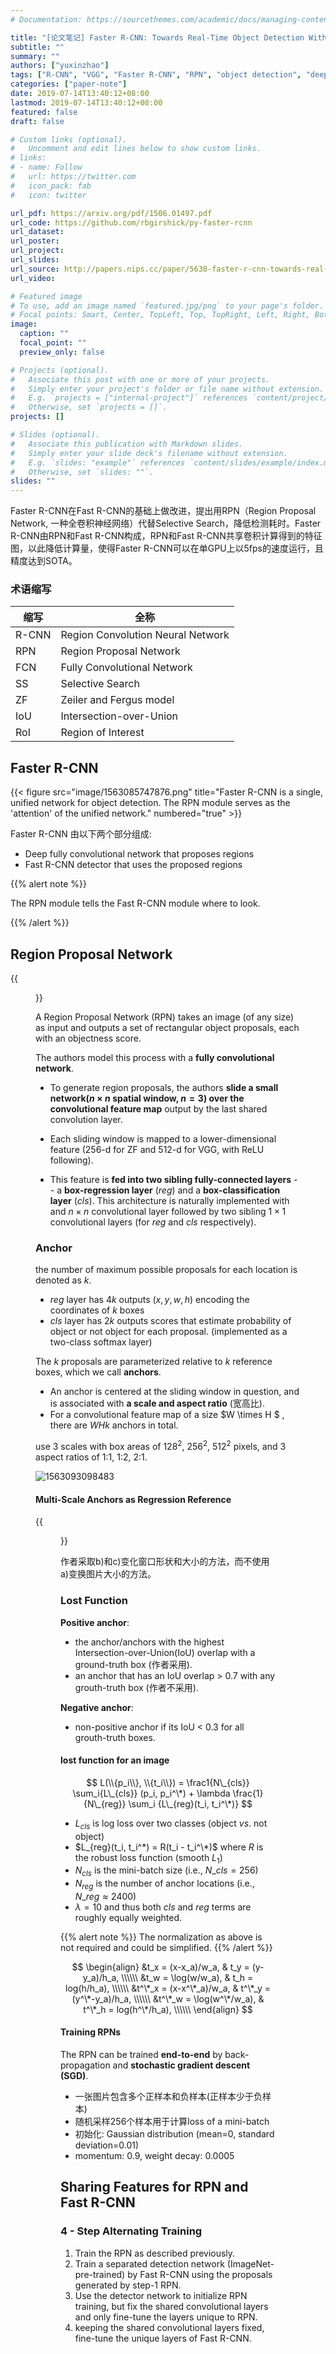 ```yaml
---
# Documentation: https://sourcethemes.com/academic/docs/managing-content/

title: "[论文笔记] Faster R-CNN: Towards Real-Time Object Detection With Region Proposal Networks"
subtitle: ""
summary: ""
authors: ["yuxinzhao"]
tags: ["R-CNN", "VGG", "Faster R-CNN", "RPN", "object detection", "deep learning"]
categories: ["paper-note"]
date: 2019-07-14T13:40:12+08:00
lastmod: 2019-07-14T13:40:12+08:00
featured: false
draft: false

# Custom links (optional).
#   Uncomment and edit lines below to show custom links.
# links:
# - name: Follow
#   url: https://twitter.com
#   icon_pack: fab
#   icon: twitter

url_pdf: https://arxiv.org/pdf/1506.01497.pdf
url_code: https://github.com/rbgirshick/py-faster-rcnn
url_dataset:
url_poster:
url_project:
url_slides:
url_source: http://papers.nips.cc/paper/5638-faster-r-cnn-towards-real-time-object-detection-with-region-proposal-networks
url_video:

# Featured image
# To use, add an image named `featured.jpg/png` to your page's folder.
# Focal points: Smart, Center, TopLeft, Top, TopRight, Left, Right, BottomLeft, Bottom, BottomRight.
image:
  caption: ""
  focal_point: ""
  preview_only: false

# Projects (optional).
#   Associate this post with one or more of your projects.
#   Simply enter your project's folder or file name without extension.
#   E.g. `projects = ["internal-project"]` references `content/project/deep-learning/index.md`.
#   Otherwise, set `projects = []`.
projects: []

# Slides (optional).
#   Associate this publication with Markdown slides.
#   Simply enter your slide deck's filename without extension.
#   E.g. `slides: "example"` references `content/slides/example/index.md`.
#   Otherwise, set `slides: ""`.
slides: ""
---
```


Faster R-CNN在Fast R-CNN的基础上做改进，提出用RPN（Region Proposal Network, 一种全卷积神经网络）代替Selective Search，降低检测耗时。Faster R-CNN由RPN和Fast R-CNN构成，RPN和Fast R-CNN共享卷积计算得到的特征图，以此降低计算量，使得Faster R-CNN可以在单GPU上以5fps的速度运行，且精度达到SOTA。

### 术语缩写

| 缩写  | 全称                              |
| ----- | --------------------------------- |
| R-CNN | Region Convolution Neural Network |
| RPN   | Region Proposal Network           |
| FCN   | Fully Convolutional Network       |
| SS    | Selective Search                  |
| ZF    | Zeiler and Fergus model           |
| IoU   | Intersection-over-Union           |
| RoI   | Region of Interest                |


## Faster R-CNN 

{{< figure src="image/1563085747876.png" title="Faster R-CNN is a single, unified network for object detection. The RPN module serves as the 'attention' of the unified network." numbered="true" >}}

Faster R-CNN 由以下两个部分组成:

+ Deep fully convolutional network that proposes regions
+ Fast R-CNN detector that uses the proposed regions

{{% alert note %}}

The RPN module tells the Fast R-CNN module where to look.

{{% /alert %}}



## Region Proposal Network

{{<figure src="image/1563086507733.png" title="Region Proposal Network" numbered="true">}}

A Region Proposal Network (RPN) takes an image (of any size) as input and outputs a set of rectangular object proposals, each with an objectness score.

The authors model this process with a **fully convolutional network**.

+ To generate region proposals, the authors **slide a small network($n \times n$ spatial window, $n=3$) over the convolutional feature map** output by the last shared convolution layer. 

+ Each sliding window is mapped to a lower-dimensional feature (256-d for ZF and 512-d for VGG, with ReLU following). 
+ This feature is **fed into two sibling fully-connected layers** -- a **box-regression layer** ($reg$) and a **box-classification layer** ($cls$). This architecture is naturally implemented with and $n \times n$ convolutional layer followed by two sibling $1 \times 1$ convolutional layers (for $reg$ and $cls$ respectively).

### Anchor

the number of maximum possible proposals for each location is denoted as $k$. 

+ $reg$ layer has $4k$ outputs $(x, y, w, h)$ encoding the coordinates of $k$ boxes
+ $cls$ layer has $2k$ outputs scores that estimate probability of object or not object for each proposal. (implemented as a two-class softmax layer)



The $k$ proposals are parameterized relative to $k$ reference boxes, which we call **anchors**.

+ An anchor is centered at the sliding window in question, and is associated  with **a scale and aspect ratio** (宽高比).
+  For a convolutional feature map of a size $W \times H $ , there are $WHk$ anchors in total.



use 3 scales with box areas of $128^2$, $256^2$, $512^2$ pixels, and 3 aspect ratios of 1:1, 1:2, 2:1.

![1563093098483](image/1563093098483.png)

#### Multi-Scale Anchors as Regression Reference

{{<figure src="image/1563088410857.png" title="Different schemes for addressing multiple scales and sizes." numbered="true">}}

作者采取b)和c)变化窗口形状和大小的方法，而不使用a)变换图片大小的方法。

### Lost Function

**Positive anchor**:

+ the anchor/anchors with the highest Intersection-over-Union(IoU) overlap with a ground-truth box (作者采用).
+ an anchor that has an IoU overlap > 0.7 with any grouth-truth box (作者不采用).

**Negative anchor**:

+ non-positive anchor if its IoU < 0.3 for all grouth-truth boxes.

#### lost  function for an image

$$
L(\\{p_i\\}, \\{t_i\\}) = \frac1{N\_{cls}} \sum_i{L\_{cls}} (p_i, p_i^\*) + \lambda \frac{1}{N\_{reg}} \sum_i {L\_{reg}(t_i, t_i^\*)}
$$

+ $L_{cls}$ is log loss over two classes (object $vs.$ not object)
+ $L_{reg}(t_i, t_i^*) = R(t_i - t_i^\*)$ where $R$ is the robust loss function (smooth $L_1$)
+ $N_{cls}$ is the mini-batch size (i.e., $N\_{cls}=256$)
+ $N_{reg}$ is the number of anchor locations (i.e., $N\_{reg} \approx 2400$) 
+ $\lambda = 10$ and thus both $cls$ and $reg$ terms are roughly equally weighted.

{{% alert note %}}
The normalization as above is not required and could be simplified.
{{% /alert %}}

$$
\begin{align}
&t_x = (x-x_a)/w_a, & t_y = (y-y_a)/h_a, \\\\\\
&t_w = \log(w/w_a), & t_h = log(h/h_a),  \\\\\\
&t^\*_x = (x-x^\*_a)/w_a, & t^\*_y = (y^\*-y_a)/h_a, \\\\\\
&t^\*_w = \log(w^\*/w_a), & t^\*_h = log(h^\*/h_a),  \\\\\\
\end{align}
$$

#### Training RPNs

The RPN can be trained **end-to-end** by back-propagation and **stochastic gradient descent (SGD)**.

+ 一张图片包含多个正样本和负样本(正样本少于负样本)
+ 随机采样256个样本用于计算loss of a mini-batch
+ 初始化: Gaussian distribution (mean=0, standard deviation=0.01)
+ momentum: 0.9,   weight decay: 0.0005

## Sharing Features for RPN and Fast R-CNN

### 4 - Step Alternating Training

1. Train the RPN as described previously.
2. Train a separated detection network (ImageNet-pre-trained) by Fast R-CNN using the proposals generated by step-1 RPN.
3. Use the detector network to initialize RPN training, but fix the shared convolutional layers and only fine-tune the layers unique to RPN.
4. keeping the shared convolutional layers fixed, fine-tune the unique layers of Fast R-CNN.

